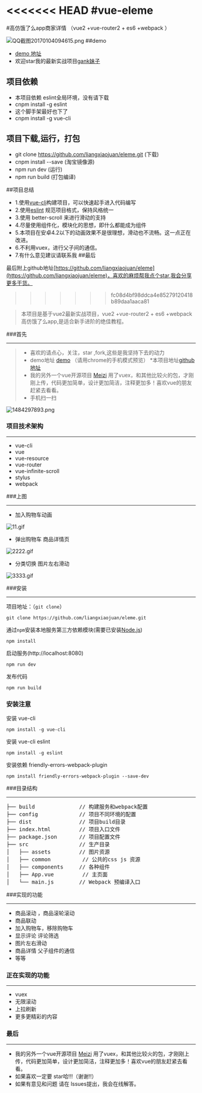 <<<<<<< HEAD
#vue-eleme
=======
#高仿饿了么app商家详情 （vue2 +vue-router2 + es6 +webpack ）

![QQ截图20170104094615.png](http://upload-images.jianshu.io/upload_images/4249223-b3892be740f34fc3.png?imageMogr2/auto-orient/strip%7CimageView2/2/w/1240)
##demo
 * [demo 地址](http://liangxiaojuan.github.io/elem/index#/goods)
 * 欢迎star我的最新实战项目[gank妹子](https://github.com/liangxiaojuan/vue-Meizi)
 
## 项目依赖
* 本项目依赖 eslint全局环境，没有请下载
* cnpm install -g eslint
* 这个脚手架最好也下了
* cnpm install -g vue-cli

## 项目下载,运行，打包
* git clone https://github.com/liangxiaojuan/eleme.git   (下载)
* cnpm install --save (淘宝镜像源)
* npm run dev (运行)
* npm run build (打包编译)

##项目总结
* 1.使用[vue-cli](https://github.com/vuejs/vue-cli)构建项目，可以快速起手进入代码编写
* 2.使用[eslint](https://github.com/eslint/eslint) 规范项目格式，保持风格统一
* 3.使用 better-scroll 来进行滑动的支持
* 4.尽量使用组件化，模块化的思想，即什么都能成为组件
* 5.本项目在安卓4.2以下的动画效果不是很理想，滑动也不流畅。这一点正在改进。
* 6.不利用vuex，进行父子间的通信。
* 7.有什么意见建议请联系我
##最后

最后附上github地址[https://github.com/liangxiaojuan/eleme](https://github.com/liangxiaojuan/eleme)，喜欢的麻烦帮我点个star,我会分享更多干货。
>>>>>>> fc08d4bf98ddca4e85279120418b89daa1aaca81

>  本项目是基于vue2最新实战项目，vue2 +vue-router2 + es6 +webpack 高仿饿了么app,是适合新手进阶的绝佳教程。

###首先

***
>  * 喜欢的请点心，关注，star ,fork,这些是我坚持下去的动力
>  * demo地址 [demo](http://liangxiaojuan.github.io/elem/index#/goods) （请用chrome的手机模式预览）
>  *本项目地址[github地址](https://github.com/liangxiaojuan/elemei)
>  * 我的另外一个vue开源项目 [Meizi](https://github.com/liangxiaojuan/vue-Meizi) 用了vuex，和其他比较火的包，才刚刚上传，代码更加简单，设计更加简洁，注释更加多！喜欢vue的朋友赶紧去看看。
>  * 手机扫一扫


![1484297893.png](http://upload-images.jianshu.io/upload_images/4249223-decb94b45122f9de.png?imageMogr2/auto-orient/strip%7CimageView2/2/w/1240)



### 项目技术架构
***
*  vue-cli
*  vue
*  vue-resource
*  vue-router
*  vue-infinite-scroll
*  stylus
*  webpack

###上图
***
* 加入购物车动画

![11.gif](http://upload-images.jianshu.io/upload_images/4249223-8d462b93150db24e.gif?imageMogr2/auto-orient/strip)


* 弹出购物车 商品详情页

![2222.gif](http://upload-images.jianshu.io/upload_images/4249223-71b66b4249d868bd.gif?imageMogr2/auto-orient/strip)

* 分类切换 图片左右滑动


![3333.gif](http://upload-images.jianshu.io/upload_images/4249223-f0921b44740f6d4f.gif?imageMogr2/auto-orient/strip)


###安装
***
项目地址：（`git clone`）
```shell
git clone https://github.com/liangxiaojuan/eleme.git
```
通过`npm`安装本地服务第三方依赖模块(需要已安装[Node.js](https://nodejs.org/))

```
npm install
```
启动服务(http://localhost:8080)

```
npm run dev
```
发布代码

```
npm run build
```
### 安装注意
安装 vue-cli
```
npm install -g vue-cli
```
安装 vue-cli eslint
```
npm install -g eslint
```
安装依赖 friendly-errors-webpack-plugin
```
npm install friendly-errors-webpack-plugin --save-dev
```
###目录结构
***
<pre>
├── build              // 构建服务和webpack配置
├── config             // 项目不同环境的配置
├── dist               // 项目build目录
├── index.html         // 项目入口文件
├── package.json       // 项目配置文件
├── src                // 生产目录
│   ├── assets         // 图片资源
│   ├── common          // 公共的css js 资源
│   ├── components     // 各种组件
│   ├── App.vue         // 主页面 
│   └── main.js        // Webpack 预编译入口
</pre>

###实现的功能
***
* 商品滚动 ，商品滚轮滚动
* 商品联动
* 加入购物车，移除购物车
* 显示评论 评论筛选
* 图片左右滑动
* 商品详情  父子组件的通信
* 等等

### 正在实现的功能
***
* vuex
* 无限滚动
*  上拉刷新
* 更多更精彩的内容

### 最后
***
* 我的另外一个vue开源项目 [Meizi](https://github.com/liangxiaojuan/vue-Meizi) 用了vuex，和其他比较火的包，才刚刚上传，代码更加简单，设计更加简洁，注释更加多！喜欢vue的朋友赶紧去看看。
* 如果喜欢一定要 star哈!!!（谢谢!!）
* 如果有意见和问题 请在 lssues提出，我会在线解答。
